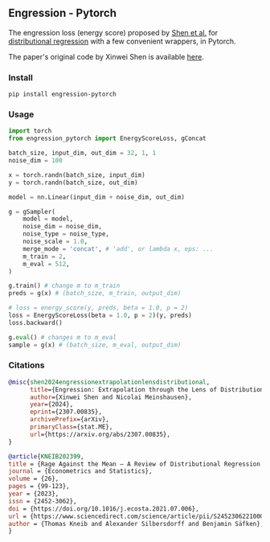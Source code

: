 ## Engression - Pytorch

The engression loss (energy score) proposed by [Shen et al.](https://arxiv.org/abs/2307.00835) for [distributional regression](https://doi.org/10.1016/j.ecosta.2021.07.006) with a few convenient wrappers, in Pytorch.

The paper's original code by Xinwei Shen is available [here](https://github.com/xwshen51/engression). 

### Install
```
pip install engression-pytorch
```

### Usage
```python
import torch
from engression_pytorch import EnergyScoreLoss, gConcat

batch_size, input_dim, out_dim = 32, 1, 1
noise_dim = 100

x = torch.randn(batch_size, input_dim)
y = torch.randn(batch_size, out_dim)

model = nn.Linear(input_dim + noise_dim, out_dim)

g = gSampler(
    model = model,
    noise_dim = noise_dim,
    noise_type = noise_type,
    noise_scale = 1.0,
    merge_mode = 'concat', # 'add', or lambda x, eps: ...
    m_train = 2, 
    m_eval = 512,
)

g.train() # change m to m_train
preds = g(x) # (batch_size, m_train, output_dim)

# loss = energy_score(y, preds, beta = 1.0, p = 2)
loss = EnergyScoreLoss(beta = 1.0, p = 2)(y, preds)
loss.backward()

g.eval() # changes m to m_eval
sample = g(x) # (batch_size, m_eval, output_dim)
```

### Citations
```bibtex
@misc{shen2024engressionextrapolationlensdistributional,
      title={Engression: Extrapolation through the Lens of Distributional Regression}, 
      author={Xinwei Shen and Nicolai Meinshausen},
      year={2024},
      eprint={2307.00835},
      archivePrefix={arXiv},
      primaryClass={stat.ME},
      url={https://arxiv.org/abs/2307.00835}, 
}
```
```bibtex
@article{KNEIB202399,
title = {Rage Against the Mean – A Review of Distributional Regression Approaches},
journal = {Econometrics and Statistics},
volume = {26},
pages = {99-123},
year = {2023},
issn = {2452-3062},
doi = {https://doi.org/10.1016/j.ecosta.2021.07.006},
url = {https://www.sciencedirect.com/science/article/pii/S2452306221000824},
author = {Thomas Kneib and Alexander Silbersdorff and Benjamin Säfken},
}
```
